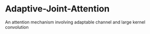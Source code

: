 # Adaptive-Joint-Attention
An attention mechanism involving adaptable channel and large kernel convolution
